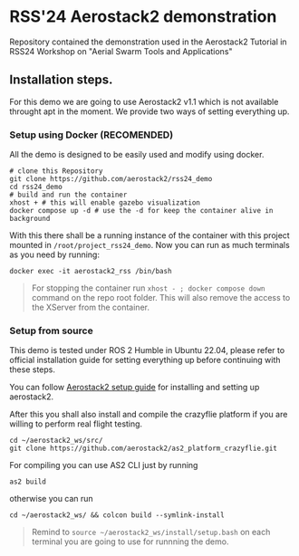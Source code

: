 # RSS'24 Aerostack2 demonstration
Repository contained the demonstration used in the Aerostack2 Tutorial in RSS24 Workshop on "Aerial Swarm Tools and Applications"

## Installation steps.
For this demo we are going to use Aerostack2 v1.1 which is not available throught apt in the moment.
We provide two ways of setting everything up.

### Setup using Docker (RECOMENDED)

All the demo is designed to be easily used and modify using docker.

```
# clone this Repository
git clone https://github.com/aerostack2/rss24_demo
cd rss24_demo
# build and run the container
xhost + # this will enable gazebo visualization
docker compose up -d # use the -d for keep the container alive in background
```

With this there shall be a running instance of the container with this project mounted in ```/root/project_rss24_demo```.
Now you can run as much terminals as you need by running: 

```
docker exec -it aerostack2_rss /bin/bash
```

> For stopping the container run ```xhost - ; docker compose down ``` command on the repo root folder. This will also remove the access to the XServer from the container.

### Setup from source 

This demo is tested under ROS 2 Humble in Ubuntu 22.04, please refer to official installation guide for setting everything up before continuing with these steps.

You can follow [Aerostack2 setup guide](https://aerostack2.github.io/_00_getting_started/source_install.html) for installing and setting up aerostack2.

After this you shall also install and compile the crazyflie platform if you are willing to perform real flight testing.

```
cd ~/aerostack2_ws/src/
git clone https://github.com/aerostack2/as2_platform_crazyflie.git
```

For compiling you can use AS2 CLI just by running

```
as2 build 
```

otherwise you can run 

```
cd ~/aerostack2_ws/ && colcon build --symlink-install 
```

> Remind to ``` source ~/aerostack2_ws/install/setup.bash ``` on each terminal you are going to use for runnning the demo.





